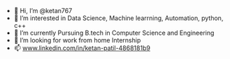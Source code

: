 - 👋 Hi, I’m @ketan767
- 👀 I’m interested in Data Science, Machine learrning, Automation, python, c++
- 🌱 I’m currently Pursuing B.tech in Computer Science and Engineering
- 💞️ I’m looking for work from home Internship
- 📫 www.linkedin.com/in/ketan-patil-4868181b9

<!---
ketan767/ketan767 is a ✨ special ✨ repository because its `README.md` (this file) appears on your GitHub profile.
You can click the Preview link to take a look at your changes.
--->
